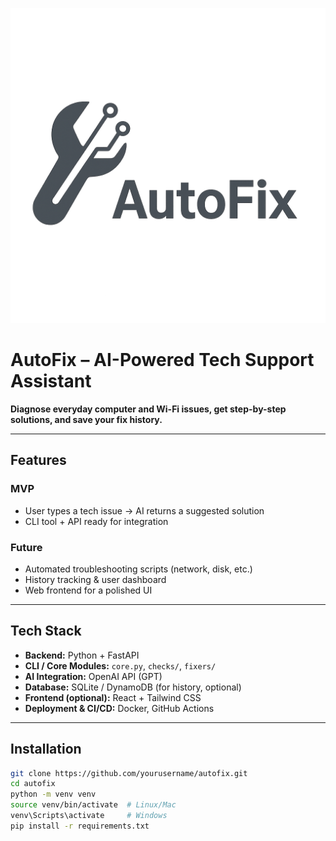 ![AutoFix Logo](./auto/picture.png)


# AutoFix – AI-Powered Tech Support Assistant 

**Diagnose everyday computer and Wi-Fi issues, get step-by-step solutions, and save your fix history.**

---

##  Features

### MVP
- User types a tech issue → AI returns a suggested solution
- CLI tool + API ready for integration

### Future
- Automated troubleshooting scripts (network, disk, etc.)
- History tracking & user dashboard
- Web frontend for a polished UI

---

##  Tech Stack
- **Backend:** Python + FastAPI  
- **CLI / Core Modules:** `core.py`, `checks/`, `fixers/`  
- **AI Integration:** OpenAI API (GPT)  
- **Database:** SQLite / DynamoDB (for history, optional)  
- **Frontend (optional):** React + Tailwind CSS  
- **Deployment & CI/CD:** Docker, GitHub Actions

---

## Installation

```bash
git clone https://github.com/yourusername/autofix.git
cd autofix
python -m venv venv
source venv/bin/activate  # Linux/Mac
venv\Scripts\activate     # Windows
pip install -r requirements.txt

